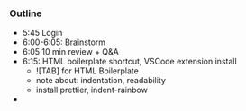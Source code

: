 ### Outline

- 5:45 Login
- 6:00-6:05: Brainstorm
- 6:05 10 min review + Q&A
- 6:15: HTML boilerplate shortcut, VSCode extension install
  - ![TAB] for HTML Boilerplate
  - note about: indentation, readability
  - install prettier, indent-rainbow
-
